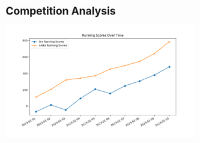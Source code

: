 # Competition Analysis

![github](https://github.com/aleksgeorgi/CanJimBeatAleksInRummy/blob/main/running_scores_over_time.png)

